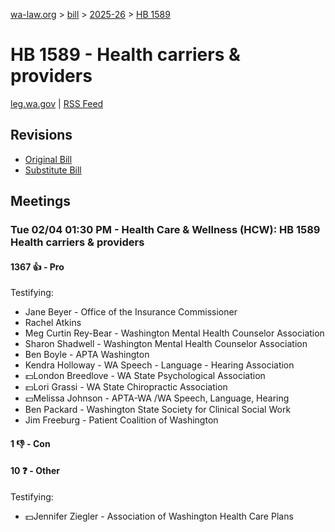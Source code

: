 [wa-law.org](/) > [bill](/bill/) > [2025-26](/bill/2025-26/) > [HB 1589](/bill/2025-26/hb/1589/)

# HB 1589 - Health carriers & providers
[leg.wa.gov](https://app.leg.wa.gov/billsummary?BillNumber=1589&Year=2025&Initiative=false) | [RSS Feed](./rss.xml)

## Revisions
* [Original Bill](1/)
* [Substitute Bill](S/)

## Meetings
### Tue 02/04 01:30 PM - Health Care & Wellness (HCW): HB 1589 Health carriers & providers
#### 1367 👍 - Pro
Testifying:
* Jane Beyer - Office of the Insurance Commissioner
* Rachel Atkins
* Meg Curtin Rey-Bear - Washington Mental Health Counselor Association
* Sharon Shadwell - Washington Mental Health Counselor Association
* Ben Boyle - APTA Washington
* Kendra Holloway - WA Speech - Language - Hearing Association
* 💵London Breedlove - WA State Psychological Association
* 💵Lori Grassi - WA State Chiropractic Association
* 💵Melissa Johnson - APTA-WA /WA Speech, Language, Hearing
* Ben Packard - Washington State Society for Clinical Social Work
* Jim Freeburg - Patient Coalition of Washington

#### 1 👎 - Con

#### 10 ❓ - Other
Testifying:
* 💵Jennifer Ziegler - Association of Washington Health Care Plans
